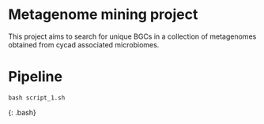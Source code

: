 # Metagenome mining project
This project aims to search for unique BGCs in a collection of metagenomes obtained from cycad associated microbiomes.

# Pipeline
~~~
bash script_1.sh
~~~
{: .bash}


